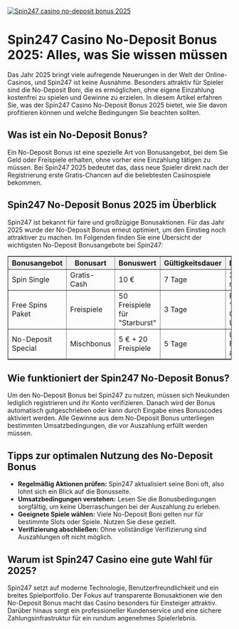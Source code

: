 [![Spin247 casino no-deposit bonus 2025](https://123-caf.pages.dev/gitsignup.png)](https://vrmoo.ru/Bt82HjjY)

<h1>Spin247 Casino No-Deposit Bonus 2025: Alles, was Sie wissen müssen</h1>  <p>Das Jahr 2025 bringt viele aufregende Neuerungen in der Welt der Online-Casinos, und Spin247 ist keine Ausnahme. Besonders attraktiv für Spieler sind die No-Deposit Boni, die es ermöglichen, ohne eigene Einzahlung kostenfrei zu spielen und Gewinne zu erzielen. In diesem Artikel erfahren Sie, was der Spin247 Casino No-Deposit Bonus 2025 bietet, wie Sie davon profitieren können und welche Bedingungen Sie beachten sollten.</p>  <h2>Was ist ein No-Deposit Bonus?</h2>  <p>Ein No-Deposit Bonus ist eine spezielle Art von Bonusangebot, bei dem Sie Geld oder Freispiele erhalten, ohne vorher eine Einzahlung tätigen zu müssen. Bei Spin247 2025 bedeutet das, dass neue Spieler direkt nach der Registrierung erste Gratis-Chancen auf die beliebtesten Casinospiele bekommen.</p>  <h2>Spin247 No-Deposit Bonus 2025 im Überblick</h2>  <p>Spin247 ist bekannt für faire und großzügige Bonusaktionen. Für das Jahr 2025 wurde der No-Deposit Bonus erneut optimiert, um den Einstieg noch attraktiver zu machen. Im Folgenden finden Sie eine Übersicht der wichtigsten No-Deposit Bonusangebote bei Spin247:</p>  <table border="1" cellpadding="8" cellspacing="0" style="border-collapse: collapse; width: 100%;">   <thead>     <tr style="background-color: #f2f2f2;">       <th>Bonusangebot</th>       <th>Bonusart</th>       <th>Bonuswert</th>       <th>Gültigkeitsdauer</th>       <th>Bonusbedingungen</th>     </tr>   </thead>   <tbody>     <tr>       <td>Spin Single</td>       <td>Gratis-Cash</td>       <td>10 €</td>       <td>7 Tage</td>       <td>30-facher Umsatz, nur Slots</td>     </tr>     <tr>       <td>Free Spins Paket</td>       <td>Freispiele</td>       <td>50 Freispiele für "Starburst"</td>       <td>3 Tage</td>       <td>Freispiele nur auf "Starburst", Gewinne 40x Umsatz</td>     </tr>     <tr>       <td>No-Deposit Special</td>       <td>Mischbonus</td>       <td>5 € + 20 Freispiele</td>       <td>5 Tage</td>       <td>Umsatz 35x, Freispiele für ausgewählte Slots</td>     </tr>   </tbody> </table>  <h2>Wie funktioniert der Spin247 No-Deposit Bonus?</h2>  <p>Um den No-Deposit Bonus bei Spin247 zu nutzen, müssen sich Neukunden lediglich registrieren und ihr Konto verifizieren. Danach wird der Bonus automatisch gutgeschrieben oder kann durch Eingabe eines Bonuscodes aktiviert werden. Alle Gewinne aus dem No-Deposit Bonus unterliegen bestimmten Umsatzbedingungen, die vor Auszahlung erfüllt werden müssen.</p>  <h2>Tipps zur optimalen Nutzung des No-Deposit Bonus</h2>  <ul>   <li><strong>Regelmäßig Aktionen prüfen:</strong> Spin247 aktualisiert seine Boni oft, also lohnt sich ein Blick auf die Bonusseite.</li>   <li><strong>Umsatzbedingungen verstehen:</strong> Lesen Sie die Bonusbedingungen sorgfältig, um keine Überraschungen bei der Auszahlung zu erleben.</li>   <li><strong>Geeignete Spiele wählen:</strong> Viele No-Deposit Boni gelten nur für bestimmte Slots oder Spiele. Nutzen Sie diese gezielt.</li>   <li><strong>Verifizierung abschließen:</strong> Ohne vollständige Verifizierung sind Auszahlungen oft nicht möglich.</li> </ul>  <h2>Warum ist Spin247 Casino eine gute Wahl für 2025?</h2>  <p>Spin247 setzt auf moderne Technologie, Benutzerfreundlichkeit und ein breites Spielportfolio. Der Fokus auf transparente Bonusaktionen wie den No-Deposit Bonus macht das Casino besonders für Einsteiger attraktiv. Darüber hinaus sorgt ein professioneller Kundenservice und eine sichere Zahlungsinfrastruktur für ein rundum angenehmes Spielerlebnis.</p>